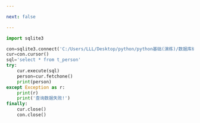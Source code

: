 ```yaml
---

next: false

---
```




<BlogInfo id="714" title="5.操作sqlite数据库查询一条数据" author="白日梦想猿" pv=0 read_times=0 pre_cost_time="0分15秒" category="数据库编程" tag_list="['数据库编程']" create_time="2020.07.09 14:36:21" update_time="2020.07.09 14:38:29" />

```python
import sqlite3

con=sqlite3.connect('C:/Users/LLL/Desktop/python/python基础(演练)/数据库编程/SQLite3数据库/demo1.db')
cur=con.cursor()
sql='select * from t_person'
try:
    cur.execute(sql)
    person=cur.fetchone()
    print(person)
except Exception as r:
    print(r)
    print('查询数据失败!')
finally:
    cur.close()
    con.close()
```



<ActionBox />
